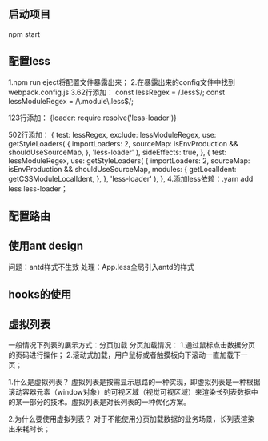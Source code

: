 ## 启动项目
npm start

## 配置less
1.npm run eject将配置文件暴露出来；
2.在暴露出来的config文件中找到webpack.config.js
3.62行添加：
const lessRegex = /\.less$/;
const lessModuleRegex = /\.module\.less$/;

123行添加：
{loader: require.resolve('less-loader')}

502行添加：
 {
              test: lessRegex,
              exclude: lessModuleRegex,
              use: getStyleLoaders(
              {
                  importLoaders: 2,
                  sourceMap: isEnvProduction && shouldUseSourceMap,
              },
              'less-loader'
              ),
              sideEffects: true,
          },
          {
              test: lessModuleRegex,
              use: getStyleLoaders(
              {
                  importLoaders: 2,
                  sourceMap: isEnvProduction && shouldUseSourceMap,
                  modules: {
                  getLocalIdent: getCSSModuleLocalIdent,
                  },
              },
              'less-loader'
              ),
          },
4.添加less依赖：.yarn add less less-loader；

## 配置路由


## 使用ant design 
问题：antd样式不生效
处理：App.less全局引入antd的样式

## hooks的使用

## 虚拟列表
一般情况下列表的展示方式：分页加载
分页加载情况：
1.通过鼠标点击数据分页的页码进行操作；
2.滚动式加载，用户鼠标或者触摸板向下滚动一直加载下一页；

1.什么是虚拟列表？
虚拟列表是按需显示思路的一种实现，即虚拟列表是一种根据滚动容器元素（window对象）的可视区域（视觉可视区域）来渲染长列表数据中的某一部分的技术。虚拟列表是对长列表的一种优化方案。

2.为什么要使用虚拟列表？
对于不能使用分页加载数据的业务场景，长列表渲染出来耗时长；
